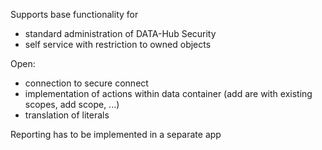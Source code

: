 Supports base functionality for 
- standard administration of DATA-Hub Security
- self service with restriction to owned objects

Open: 
- connection to secure connect
- implementation of actions within data container (add are with existing scopes, add scope, ...)
- translation of literals

Reporting has to be implemented in a separate app

